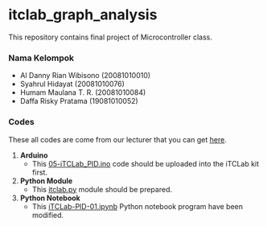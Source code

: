 # itclab_graph_analysis
This repository contains final project of Microcontroller class.

<h3> Nama Kelompok </h3>
<ul>
    <li>Al Danny Rian Wibisono (20081010010)</li>
    <li>Syahrul Hidayat (20081010076)</li>
    <li>Humam Maulana T. R. (20081010084)</li>
    <li>Daffa Risky Pratama (19081010052)</li>
</ul>

### Codes
These all codes are come from our lecturer that you can get [here](https://github.com/bsrahmat/itclab-06/tree/main).
1. **Arduino**
    - This [05-iTCLab_PID.ino](https://github.com/humammaulana/itclab_graph_analysis/blob/main/05-iTCLab_PID.ino) code should be uploaded into the iTCLab kit first.
2. **Python Module**
    - This [itclab.py](https://github.com/humammaulana/itclab_graph_analysis/blob/main/itclab.py) module should be prepared.
3. **Python Notebook**
    - This [iTCLab-PID-01.ipynb](https://github.com/humammaulana/itclab_graph_analysis/blob/main/iTCLab-PID-01.ipynb) Python notebook program have been modified.

